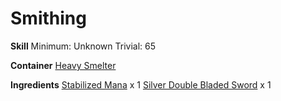 <!-- TITLE: Silver Manastone Doubleblade -->
<!-- SUBTITLE:  -->
# Smithing
**Skill**
Minimum: Unknown
Trivial: 65

**Container**
[Heavy Smelter](heavy-smelter)

**Ingredients**
[Stabilized Mana](stabilized-mana) x 1
[Silver Double Bladed Sword](silver-double-bladed-sword) x 1